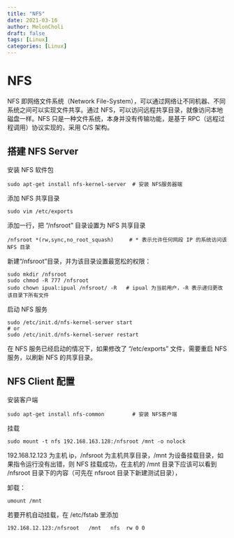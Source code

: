 ```yaml
---
title: "NFS"
date: 2021-03-16
author: MelonCholi
draft: false
tags: [Linux]
categories: [Linux]
---
```


# NFS

NFS 即网络文件系统（Network File-System），可以通过网络让不同机器、不同系统之间可以实现文件共享。通过 NFS，可以访问远程共享目录，就像访问本地磁盘一样。NFS 只是一种文件系统，本身并没有传输功能，是基于 RPC（远程过程调用）协议实现的，采用 C/S 架构。

## 搭建 NFS Server

安装 NFS 软件包
```shell
sudo apt-get install nfs-kernel-server  # 安装 NFS服务器端
```

添加 NFS 共享目录

```shell
sudo vim /etc/exports
```

添加一行，把 “/nfsroot” 目录设置为 NFS 共享目录

```shell
/nfsroot *(rw,sync,no_root_squash)     # * 表示允许任何网段 IP 的系统访问该 NFS 目录
```

新建“/nfsroot”目录，并为该目录设置最宽松的权限：

```shell
sudo mkdir /nfsroot
sudo chmod -R 777 /nfsroot
sudo chown ipual:ipual /nfsroot/ -R   # ipual 为当前用户，-R 表示递归更改该目录下所有文件
```

启动 NFS 服务

```shell
sudo /etc/init.d/nfs-kernel-server start    
# or
sudo /etc/init.d/nfs-kernel-server restart
```

在 NFS 服务已经启动的情况下，如果修改了 “/etc/exports” 文件，需要重启 NFS 服务，以刷新 NFS 的共享目录。

## NFS Client 配置

安装客户端

```shell
sudo apt-get install nfs-common         # 安装 NFS客户端
```

挂载

```shell
sudo mount -t nfs 192.168.163.128:/nfsroot /mnt -o nolock
```

192.168.12.123 为主机 ip，/nfsroot 为主机共享目录，/mnt 为设备挂载目录，如果指令运行没有出错，则 NFS 挂载成功，在主机的 /mnt 目录下应该可以看到 /nfsroot 目录下的内容（可先在 nfsroot 目录下新建测试目录），

卸载：

```shell
umount /mnt
```

若要开机自动挂载，在 /etc/fstab 里添加

```shell
192.168.12.123:/nfsroot   /mnt   nfs  rw 0 0
```

